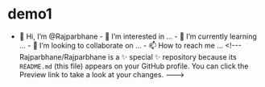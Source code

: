 # demo1
- 👋 Hi, I’m @Rajparbhane - 👀 I’m interested in ... - 🌱 I’m currently learning ... - 💞️ I’m looking to collaborate on ... - 📫 How to reach me ...  &lt;!--- Rajparbhane/Rajparbhane is a ✨ special ✨ repository because its `README.md` (this file) appears on your GitHub profile. You can click the Preview link to take a look at your changes. --->
